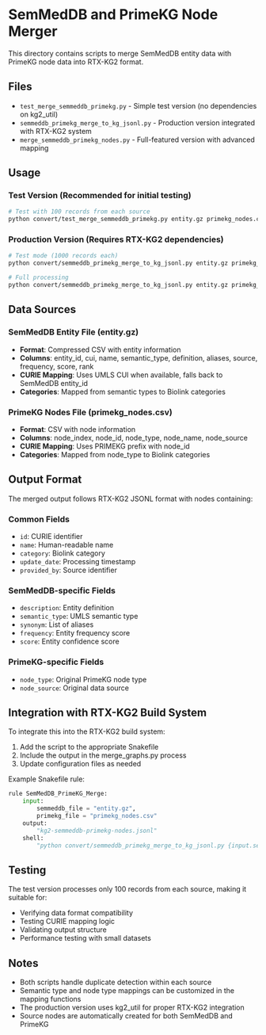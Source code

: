 # SemMedDB and PrimeKG Node Merger

This directory contains scripts to merge SemMedDB entity data with PrimeKG node data into RTX-KG2 format.

## Files

- `test_merge_semmeddb_primekg.py` - Simple test version (no dependencies on kg2_util)
- `semmeddb_primekg_merge_to_kg_jsonl.py` - Production version integrated with RTX-KG2 system
- `merge_semmeddb_primekg_nodes.py` - Full-featured version with advanced mapping

## Usage

### Test Version (Recommended for initial testing)

```bash
# Test with 100 records from each source
python convert/test_merge_semmeddb_primekg.py entity.gz primekg_nodes.csv test_output.jsonl --test
```

### Production Version (Requires RTX-KG2 dependencies)

```bash
# Test mode (1000 records each)
python convert/semmeddb_primekg_merge_to_kg_jsonl.py entity.gz primekg_nodes.csv merged_nodes.jsonl --test

# Full processing
python convert/semmeddb_primekg_merge_to_kg_jsonl.py entity.gz primekg_nodes.csv merged_nodes.jsonl
```

## Data Sources

### SemMedDB Entity File (entity.gz)
- **Format**: Compressed CSV with entity information
- **Columns**: entity_id, cui, name, semantic_type, definition, aliases, source, frequency, score, rank
- **CURIE Mapping**: Uses UMLS CUI when available, falls back to SemMedDB entity_id
- **Categories**: Mapped from semantic types to Biolink categories

### PrimeKG Nodes File (primekg_nodes.csv)
- **Format**: CSV with node information
- **Columns**: node_index, node_id, node_type, node_name, node_source
- **CURIE Mapping**: Uses PRIMEKG prefix with node_id
- **Categories**: Mapped from node_type to Biolink categories

## Output Format

The merged output follows RTX-KG2 JSONL format with nodes containing:

### Common Fields
- `id`: CURIE identifier
- `name`: Human-readable name
- `category`: Biolink category
- `update_date`: Processing timestamp
- `provided_by`: Source identifier

### SemMedDB-specific Fields
- `description`: Entity definition
- `semantic_type`: UMLS semantic type
- `synonym`: List of aliases
- `frequency`: Entity frequency score
- `score`: Entity confidence score

### PrimeKG-specific Fields
- `node_type`: Original PrimeKG node type
- `node_source`: Original data source

## Integration with RTX-KG2 Build System

To integrate this into the RTX-KG2 build system:

1. Add the script to the appropriate Snakefile
2. Include the output in the merge_graphs.py process
3. Update configuration files as needed

Example Snakefile rule:
```python
rule SemMedDB_PrimeKG_Merge:
    input:
        semmeddb_file = "entity.gz",
        primekg_file = "primekg_nodes.csv"
    output:
        "kg2-semmeddb-primekg-nodes.jsonl"
    shell:
        "python convert/semmeddb_primekg_merge_to_kg_jsonl.py {input.semmeddb_file} {input.primekg_file} {output}"
```

## Testing

The test version processes only 100 records from each source, making it suitable for:
- Verifying data format compatibility
- Testing CURIE mapping logic
- Validating output structure
- Performance testing with small datasets

## Notes

- Both scripts handle duplicate detection within each source
- Semantic type and node type mappings can be customized in the mapping functions
- The production version uses kg2_util for proper RTX-KG2 integration
- Source nodes are automatically created for both SemMedDB and PrimeKG
